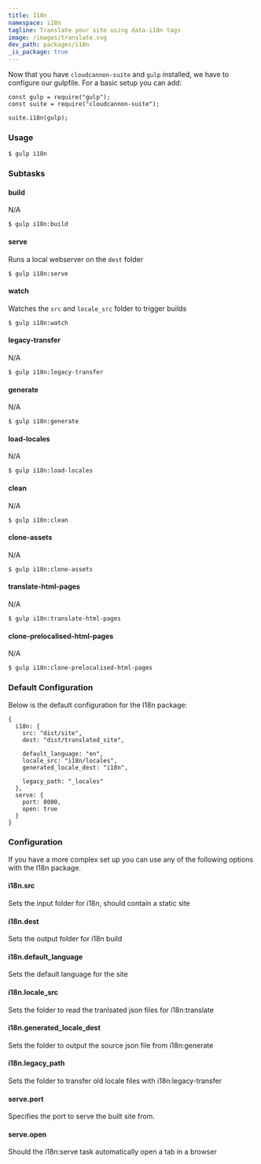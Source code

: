 ```yaml
---
title: I18n
namespace: i18n
tagline: Translate your site using data-i18n tags
image: /images/translate.svg
dev_path: packages/i18n
_is_package: true
---
```


Now that you have `cloudcannon-suite` and `gulp` installed, we have to configure our gulpfile. For a basic setup you can add:

```
const gulp = require("gulp");
const suite = require("cloudcannon-suite");

suite.i18n(gulp);
```

### Usage

```
$ gulp i18n
```

### Subtasks

#### build

N/A

```
$ gulp i18n:build
```

#### serve

Runs a local webserver on the `dest` folder

```
$ gulp i18n:serve
```

#### watch

Watches the `src` and `locale_src` folder to trigger builds

```
$ gulp i18n:watch
```

#### legacy-transfer

N/A

```
$ gulp i18n:legacy-transfer
```

#### generate

N/A

```
$ gulp i18n:generate
```

#### load-locales

N/A

```
$ gulp i18n:load-locales
```

#### clean

N/A

```
$ gulp i18n:clean
```

#### clone-assets

N/A

```
$ gulp i18n:clone-assets
```

#### translate-html-pages

N/A

```
$ gulp i18n:translate-html-pages
```

#### clone-prelocalised-html-pages

N/A

```
$ gulp i18n:clone-prelocalised-html-pages
```

### Default Configuration

Below is the default configuration for the I18n package:

```
{
  i18n: {
    src: "dist/site",
    dest: "dist/translated_site",

    default_language: "en",
    locale_src: "i18n/locales",
    generated_locale_dest: "i18n",

    legacy_path: "_locales"
  },
  serve: {
    port: 8000,
    open: true
  }
}
```

### Configuration

If you have a more complex set up you can use any of the following options with the I18n package.

#### i18n.src

Sets the input folder for i18n, should contain a static site

#### i18n.dest

Sets the output folder for i18n build

#### i18n.default\_language

Sets the default language for the site

#### i18n.locale\_src

Sets the folder to read the tranlsated json files for i18n:translate

#### i18n.generated\_locale\_dest

Sets the folder to output the source json file from i18n:generate

#### i18n.legacy\_path

Sets the folder to transfer old locale files with i18n:legacy-transfer

#### serve.port

Specifies the port to serve the built site from.

#### serve.open

Should the i18n:serve task automatically open a tab in a browser

&nbsp;